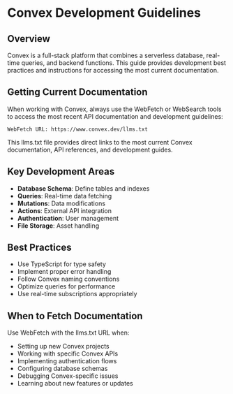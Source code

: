 # Convex Development Guidelines

## Overview

Convex is a full-stack platform that combines a serverless database, real-time queries, and backend functions. This guide provides development best practices and instructions for accessing the most current documentation.

## Getting Current Documentation

When working with Convex, always use the WebFetch or WebSearch tools to access the most recent API documentation and development guidelines:

```
WebFetch URL: https://www.convex.dev/llms.txt
```

This llms.txt file provides direct links to the most current Convex documentation, API references, and development guides.

## Key Development Areas

- **Database Schema**: Define tables and indexes
- **Queries**: Real-time data fetching
- **Mutations**: Data modifications
- **Actions**: External API integration
- **Authentication**: User management
- **File Storage**: Asset handling

## Best Practices

- Use TypeScript for type safety
- Implement proper error handling
- Follow Convex naming conventions
- Optimize queries for performance
- Use real-time subscriptions appropriately

## When to Fetch Documentation

Use WebFetch with the llms.txt URL when:
- Setting up new Convex projects
- Working with specific Convex APIs
- Implementing authentication flows
- Configuring database schemas
- Debugging Convex-specific issues
- Learning about new features or updates
